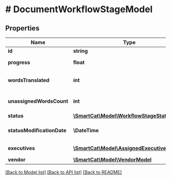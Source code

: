 # # DocumentWorkflowStageModel

## Properties

Name | Type | Description | Notes
------------ | ------------- | ------------- | -------------
**id** | **string** | ID | [optional]
**progress** | **float** | Completion percentage | [optional]
**wordsTranslated** | **int** | Translated words count | [optional]
**unassignedWordsCount** | **int** | Unassigned words count | [optional]
**status** | [**\SmartCat\Model\WorkflowStageStatus**](WorkflowStageStatus.md) |  | [optional]
**statusModificationDate** | **\DateTime** | Status change date | [optional]
**executives** | [**\SmartCat\Model\AssignedExecutiveModel[]**](AssignedExecutiveModel.md) | Assigned linguists | [optional]
**vendor** | [**\SmartCat\Model\VendorModel**](VendorModel.md) |  | [optional]

[[Back to Model list]](../../README.md#models) [[Back to API list]](../../README.md#endpoints) [[Back to README]](../../README.md)
